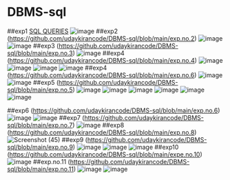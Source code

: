 # DBMS-sql
##exp1
[SQL QUERIES](https://github.com/udaykirancode/DBMS-sql/blob/main/exp.no.1)
![image](https://user-images.githubusercontent.com/113407411/191207117-207ad8d3-9284-40e6-938d-94fafeef713a.png)
##exp2
(https://github.com/udaykirancode/DBMS-sql/blob/main/exp.no.2)
![image](https://user-images.githubusercontent.com/113407411/191215678-d4f7e92d-fe88-4747-82eb-9980d98ae084.png)
![image](https://user-images.githubusercontent.com/113407411/191215741-e149c574-83f6-4598-8237-8c6e21a40431.png)
##exp3
(https://github.com/udaykirancode/DBMS-sql/blob/main/exp.no.3)
![image](https://user-images.githubusercontent.com/113407411/191215923-c05d887d-f960-4e15-a14b-91ab443f4379.png)
##exp4
(https://github.com/udaykirancode/DBMS-sql/blob/main/exp.no.4)
![image](https://user-images.githubusercontent.com/113407411/191282181-121c7ffb-2db1-47a7-914e-26e51a0e2ce9.png)
![image](https://user-images.githubusercontent.com/113407411/191282346-3aff18f8-2bc1-4dc0-962d-acbed4f0141f.png)
![image](https://user-images.githubusercontent.com/113407411/191282403-2268d551-b970-4140-9c2d-d271c2b9ba90.png)
![image](https://user-images.githubusercontent.com/113407411/191290959-d4c1109b-1bf0-497d-9502-79dbc4a43fcf.png)
##exp4
(https://github.com/udaykirancode/DBMS-sql/blob/main/exp.no.6)
![image](https://user-images.githubusercontent.com/113407411/191301759-509e0dd1-7fb1-4264-b01b-29bbbf28eda1.png)
![image](https://user-images.githubusercontent.com/113407411/191302009-8c8ec8e8-3a68-4047-b8b2-46e31ff31f65.png)
##exp5
(https://github.com/udaykirancode/DBMS-sql/blob/main/exp.no.5)
![image](https://user-images.githubusercontent.com/113407411/191408409-45f10913-7136-4f59-95b5-a77b9de12530.png)
![image](https://user-images.githubusercontent.com/113407411/191408312-aac29ca7-2442-4f74-8cdc-9ce7ca88547c.png)
![image](https://user-images.githubusercontent.com/113407411/191408335-6c2743e7-8679-451b-b3ba-13f7b452f4d8.png)
![image](https://user-images.githubusercontent.com/113407411/191408349-cb20dfd8-194b-4742-b0c0-e6b82dc4656f.png)
![image](https://user-images.githubusercontent.com/113407411/191408363-16998c83-5c58-4a6c-b79f-fadabbb76527.png)
![image](https://user-images.githubusercontent.com/113407411/191408378-69a2fda1-da13-4ea3-9361-030ac7c132fe.png)

##exp6
(https://github.com/udaykirancode/DBMS-sql/blob/main/exp.no.6)
![image](https://user-images.githubusercontent.com/113407411/191306860-eb8b022a-735c-4a60-8379-268096e9653e.png)
![image](https://user-images.githubusercontent.com/113407411/191306951-9527f60d-e439-4102-8c30-39059d037d52.png)
##exp7
(https://github.com/udaykirancode/DBMS-sql/blob/main/exp.no.7)
![image](https://user-images.githubusercontent.com/113407411/191306380-f00189a0-b56f-4fd7-b84f-1e6fa1ea88a8.png)
##exp8
(https://github.com/udaykirancode/DBMS-sql/blob/main/exp.no.8)
![Screenshot (45)](https://user-images.githubusercontent.com/113407411/191425453-f836aaea-c91a-4bad-8917-a9a28b963792.png)
##exp9
(https://github.com/udaykirancode/DBMS-sql/blob/main/exp.no.9)
![image](https://user-images.githubusercontent.com/113407411/191425756-61968b5d-711c-48dd-bcaf-75865adc1039.png)
![image](https://user-images.githubusercontent.com/113407411/191425789-7a2fd4b5-70bd-430c-b58d-6abd88c37e28.png)
![image](https://user-images.githubusercontent.com/113407411/191425826-2054283d-9e58-46d1-aa06-eacb98d816e6.png)
##exp10
(https://github.com/udaykirancode/DBMS-sql/blob/main/expe.no.10)
![image](https://user-images.githubusercontent.com/113407411/191452501-4c1ef8e8-16cd-4ced-8539-9711f9dec889.png)
##exp.no.11
(https://github.com/udaykirancode/DBMS-sql/blob/main/exp.no.11)
![image](https://user-images.githubusercontent.com/113407411/191533091-2a26dbae-57b6-44e8-9715-cb6f156cd10d.png)
![image](https://user-images.githubusercontent.com/113407411/191534327-e848d8d0-c9d7-4d36-a192-9bc67fd6ea78.png)
